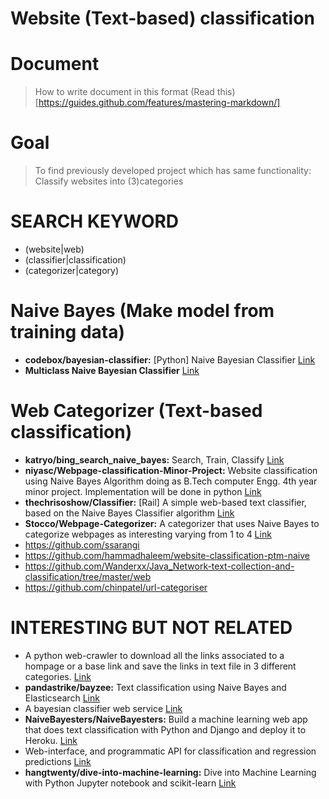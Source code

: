 ﻿Website (Text-based) classification
====================================

# Document
> How to write document in this format (Read this)[https://guides.github.com/features/mastering-markdown/]

# Goal
> To find previously developed project which has same functionality:
> Classify websites into (3)categories

# SEARCH KEYWORD
* (website|web) 
* (classifier|classification)
* (categorizer|category)


# Naive Bayes (Make model from training data)
* __codebox/bayesian-classifier:__ [Python] Naive Bayesian Classifier
[Link](https://github.com/codebox/bayesian-classifier)
* __Multiclass Naive Bayesian Classifier__
[Link](apurvupasani/Multiclass_Naive_Bayes_Classifier)


# Web Categorizer (Text-based classification)
* __katryo/bing_search_naive_bayes:__ Search, Train, Classify
[Link](http://qiita.com/katryo/items/62291ba328de9d12bd30)
* __niyasc/Webpage-classification-Minor-Project:__ Website classification using Naive Bayes Algorithm doing as B.Tech computer Engg. 4th year minor project. Implementation will be done in python
[Link](https://github.com/niyasc/Webpage-classification-Minor-Project)
* __thechrisoshow/Classifier:__ [Rail] A simple web-based text classifier, based on the Naive Bayes Classifier algorithm
[Link](https://github.com/thechrisoshow/Classifier)
* __Stocco/Webpage-Categorizer:__ A categorizer that uses Naive Bayes to categorize webpages as interesting varying from 1 to 4
[Link](https://github.com/Stocco/Webpage-Categorizer)
* https://github.com/ssarangi
* https://github.com/hammadhaleem/website-classification-ptm-naive
* https://github.com/Wanderxx/Java_Network-text-collection-and-classification/tree/master/web
* https://github.com/chinpatel/url-categoriser




# INTERESTING BUT NOT RELATED
* A python web-crawler to download all the links associated to a hompage or a base link and save the links in text file in 3 different categories.
[Link](https://github.com/gatewaymanish/python_weblinks_crawler/blob/master/python_web-links_crawler.py)
* __pandastrike/bayzee:__ Text classification using Naive Bayes and Elasticsearch
[Link](https://github.com/pandastrike/bayzee)
* A bayesian classifier web service
[Link](https://github.com/milesegan/bayesbot)
* __NaiveBayesters/NaiveBayesters:__ Build a machine learning web app that does text classification with Python and Django and deploy it to Heroku.
[Link](https://github.com/NaiveBayesters/NaiveBayesters)
* Web-interface, and programmatic API for classification and regression predictions
[Link](https://github.com/jeff1evesque/machine-learning)
* __hangtwenty/dive-into-machine-learning:__  Dive into Machine Learning with Python Jupyter notebook and scikit-learn
[Link](https://github.com/hangtwenty/dive-into-machine-learning)